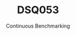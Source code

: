 ---
layout: docu
title: DSQ053
subtitle: Continuous Benchmarking
selected: TPC-DS
expanded: Benchmarking
benchmark: /individual_results/DSQ053.html
---